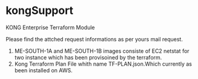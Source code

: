 # kongSupport

   KONG Enterprise Terraform Module
   
   Please find the attched request informations as per yours mail request.
   
   1. ME-SOUTH-1A and ME-SOUTH-1B images consiste of EC2 netstat for two instance which has been provisoined by the terraform.
   2. Kong Terraform Plan File whith name TF-PLAN.json.Which currently as been installed on AWS.
   
  
   




